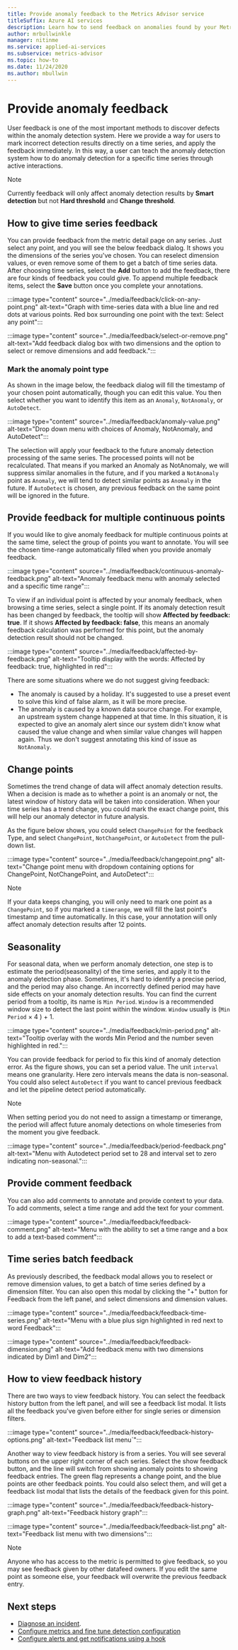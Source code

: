 ```yaml
---
title: Provide anomaly feedback to the Metrics Advisor service
titleSuffix: Azure AI services
description: Learn how to send feedback on anomalies found by your Metrics Advisor instance, and tune the results. 
author: mrbullwinkle
manager: nitinme
ms.service: applied-ai-services
ms.subservice: metrics-advisor
ms.topic: how-to
ms.date: 11/24/2020
ms.author: mbullwin
---
```


# Provide anomaly feedback

User feedback is one of the most important methods to discover defects within the anomaly detection system. Here we provide a way for users to mark incorrect detection results directly on a time series, and apply the feedback immediately. In this way, a user can teach the anomaly detection system how to do anomaly detection for a specific time series through active interactions. 

> [!NOTE]
> Currently feedback will only affect anomaly detection results by **Smart detection** but not **Hard threshold** and **Change threshold**.

## How to give time series feedback

You can provide feedback from the metric detail page on any series. Just select any point, and you will see the below feedback dialog. It shows you the dimensions of the series you've chosen. You can reselect dimension values, or even remove some of them to get a batch of time series data. After choosing time series, select the **Add** button to add the feedback, there are four kinds of feedback you could give. To append multiple feedback items, select the **Save** button once you complete your annotations.

:::image type="content" source="../media/feedback/click-on-any-point.png" alt-text="Graph with time-series data with a blue line and red dots at various points. Red box surrounding one point with the text: Select any point":::

:::image type="content" source="../media/feedback/select-or-remove.png" alt-text="Add feedback dialog box with two dimensions and the option to select or remove dimensions and add feedback.":::

### Mark the anomaly point type

As shown in the image below, the feedback dialog will fill the timestamp of your chosen point automatically, though you can edit this value. You then select whether you want to identify this item as an `Anomaly`, `NotAnomaly`, or `AutoDetect`.

:::image type="content" source="../media/feedback/anomaly-value.png" alt-text="Drop down menu with choices of Anomaly, NotAnomaly, and AutoDetect":::

The selection will apply your feedback to the future anomaly detection processing of the same series. The processed points will not be recalculated. That means if you marked an Anomaly as NotAnomaly, we will suppress similar anomalies in the future, and if you marked a `NotAnomaly` point as `Anomaly`, we will tend to detect similar points as `Anomaly` in the future. If `AutoDetect` is chosen, any previous feedback on the same point will be ignored in the future.

## Provide feedback for multiple continuous points 

If you would like to give anomaly feedback for multiple continuous points at the same time, select the group of points you want to annotate. You will see the chosen time-range automatically filled when you provide anomaly feedback.

:::image type="content" source="../media/feedback/continuous-anomaly-feedback.png" alt-text="Anomaly feedback menu with anomaly selected and a specific time range":::

To view if an individual point is affected by your anomaly feedback, when browsing a time series, select a single point. If its anomaly detection result has been changed by feedback, the tooltip will show **Affected by feedback: true**. If it shows **Affected by feedback: false**, this means an anomaly feedback calculation was performed for this point, but the anomaly detection result should not be changed.

:::image type="content" source="../media/feedback/affected-by-feedback.png" alt-text="Tooltip display with the words: Affected by feedback: true, highlighted in red":::

There are some situations where we do not suggest giving feedback:

- The anomaly is caused by a holiday. It's suggested to use a preset event to solve this kind of false alarm, as it will be more precise.
- The anomaly is caused by a known data source change. For example, an upstream system change happened at that time. In this situation, it is expected to give an anomaly alert since our system didn't know what caused the value change and when similar value changes will happen again. Thus we don't suggest annotating this kind of issue as `NotAnomaly`.

## Change points

Sometimes the trend change of data will affect anomaly detection results. When a decision is made as to whether a point is an anomaly or not, the latest window of history data will be taken into consideration. When your time series has a trend change, you could mark the exact change point, this will help our anomaly detector in future analysis.

As the figure below shows, you could select `ChangePoint` for the feedback Type, and select `ChangePoint`, `NotChangePoint`, or `AutoDetect` from the pull-down list.

:::image type="content" source="../media/feedback/changepoint.png" alt-text="Change point menu with dropdown containing options for ChangePoint, NotChangePoint, and AutoDetect":::

> [!NOTE]
> If your data keeps changing, you will only need to mark one point as a `ChangePoint`, so if you marked a `timerange`, we will fill the last point's timestamp and time automatically. In this case, your annotation will only affect anomaly detection results after 12 points.

## Seasonality

For seasonal data, when we perform anomaly detection, one step is to estimate the period(seasonality) of the time series, and apply it to the anomaly detection phase. Sometimes, it's hard to identify a precise period, and the period may also change. An incorrectly defined period may have side effects on your anomaly detection results. You can find the current period from a tooltip, its name is `Min Period`. `Window` is a recommended window size to detect the last point within the window. `Window` usually is \(`Min Period` &times; 4 \) + 1. 

:::image type="content" source="../media/feedback/min-period.png" alt-text="Tooltip overlay with the words Min Period and the number seven highlighted in red.":::

You can provide feedback for period to fix this kind of anomaly detection error. As the figure shows, you can set a period value. The unit `interval` means one granularity. Here zero intervals means the data is non-seasonal. You could also select `AutoDetect` if you want to cancel previous feedback and let the pipeline detect period automatically. 
 
> [!NOTE]
> When setting period you do not need to assign a timestamp or timerange, the period will affect future anomaly detections on whole timeseries from the moment you give feedback.


:::image type="content" source="../media/feedback/period-feedback.png" alt-text="Menu with Autodetect period set to 28 and interval set to zero indicating non-seasonal.":::

## Provide comment feedback

You can also add comments to annotate and provide context to your data. To add comments, select a time range and add the text for your comment.

:::image type="content" source="../media/feedback/feedback-comment.png" alt-text="Menu with the ability to set a time range and a box to add a text-based comment":::

## Time series batch feedback

As previously described, the feedback modal allows you to reselect or remove dimension values, to get a batch of time series defined by a dimension filter. You can also open this modal by clicking the "+" button for Feedback from the left panel, and select dimensions and dimension values.

:::image type="content" source="../media/feedback/feedback-time-series.png" alt-text="Menu with a blue plus sign highlighted in red next to word Feedback":::

:::image type="content" source="../media/feedback/feedback-dimension.png" alt-text="Add feedback menu with two dimensions indicated by Dim1 and Dim2":::

## How to view feedback history

There are two ways to view feedback history. You can select the feedback history button from the left panel, and will see a feedback list modal. It lists all the feedback you've given before either for single series or dimension filters.

:::image type="content" source="../media/feedback/feedback-history-options.png" alt-text="Feedback list menu`":::

Another way to view feedback history is from a series. You will see several buttons on the upper right corner of each series. Select the show feedback button, and the line will switch from showing anomaly points to showing feedback entries. The green flag represents a change point, and the blue points are other feedback points. You could also select them, and will get a feedback list modal that lists the details of the feedback given for this point.

:::image type="content" source="../media/feedback/feedback-history-graph.png" alt-text="Feedback history graph":::

:::image type="content" source="../media/feedback/feedback-list.png" alt-text="Feedback list menu with two dimensions":::

> [!NOTE]
> Anyone who has access to the metric is permitted to give feedback, so you may see feedback given by other datafeed owners. If you edit the same point as someone else, your feedback will overwrite the previous feedback entry.       

## Next steps
- [Diagnose an incident](diagnose-an-incident.md).
- [Configure metrics and fine tune detection configuration](configure-metrics.md)
- [Configure alerts and get notifications using a hook](../how-tos/alerts.md)
